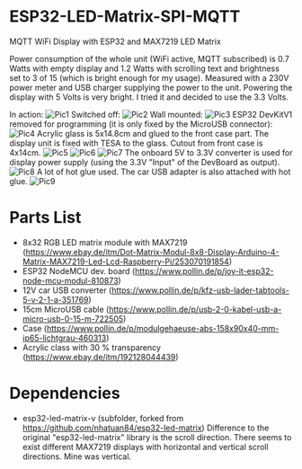# ESP32-LED-Matrix-SPI-MQTT
MQTT WiFi Display with ESP32 and MAX7219 LED Matrix

Power consumption of the whole unit (WiFi active, MQTT subscribed) is 0.7 Watts with empty display and 1.2 Watts with scrolling text and brightness set to 3 of 15 (which is bright enough for my usage). Measured with a 230V power meter and USB charger supplying the power to the unit.
Powering the display with 5 Volts is very bright. I tried it and decided to use the 3.3 Volts.


In action:
![Pic1](pics/IMG_9761.JPG)
Switched off:
![Pic2](pics/IMG_9750.JPG)
Wall mounted:
![Pic3](pics/IMG_9765.JPG)
ESP32 DevKitV1 removed for programming (it is only fixed by the MicroUSB connector):
![Pic4](pics/IMG_9764.JPG)
Acrylic glass is 5x14.8cm and glued to the front case part. The display unit is fixed with TESA to the glass. Cutout from front case is 4x14cm.
![Pic5](pics/IMG_9745.JPG)
![Pic6](pics/IMG_9746.JPG)
![Pic7](pics/IMG_9747.JPG)
The onboard 5V to 3.3V converter is used for display power supply (using the 3.3V "Input" of the DevBoard as output).
![Pic8](pics/IMG_9748.JPG)
A lot of hot glue used. The car USB adapter is also attached with hot glue.
![Pic9](pics/IMG_9749.JPG)

# Parts List
- 8x32 RGB LED matrix module with MAX7219 (https://www.ebay.de/itm/Dot-Matrix-Modul-8x8-Display-Arduino-4-Matrix-MAX7219-Led-Lcd-Raspberry-Pi/253070191854)
- ESP32 NodeMCU dev. board (https://www.pollin.de/p/joy-it-esp32-node-mcu-modul-810873)
- 12V car USB converter (https://www.pollin.de/p/kfz-usb-lader-tabtools-5-v-2-1-a-351769)
- 15cm MicroUSB cable (https://www.pollin.de/p/usb-2-0-kabel-usb-a-micro-usb-0-15-m-722505)
- Case (https://www.pollin.de/p/modulgehaeuse-abs-158x90x40-mm-ip65-lichtgrau-460313)
- Acrylic class with 30 % transparency (https://www.ebay.de/itm/192128044439)


# Dependencies
- esp32-led-matrix-v (subfolder, forked from https://github.com/nhatuan84/esp32-led-matrix)
Difference to the original "esp32-led-matrix" library is the scroll direction. There seems to exist different MAX7219 displays with horizontal and vertical scroll directions. Mine was vertical.
